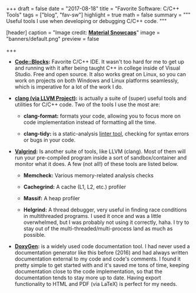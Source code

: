 +++
draft = false
date = "2017-08-18"
title = "Favorite Software: C/C++ Tools"
tags = ["blog", "fav-sw"]
highlight = true
math = false
summary = """
Useful tools I use when developing or debugging C/C++ code.
"""

[header]
  caption = "Image credit: [**Material Snowcaps**](http://7bna.net/images/material-wallpaper/material-wallpaper-22.jpg)"
  image = "banners/default.png"
  preview = false

+++

- **[Code::Blocks](http://www.codeblocks.org/):** Favorite C/C++ IDE. It wasn't too hard for me to get up and running with it after being taught C++ in college inside of Visual Studio. Free and open source. It also works great on Linux, so you can work on projects on both Windows and Linux platforms seamlessly, which is imperative for a lot of the work I do.


- **[clang (via LLVM Project)](https://clang.llvm.org/):** is actually a suite of (super) useful tools and utilities for C/C++ code. Two of the tools I use the most are:

    - **clang-format:** formats your code, allowing you to focus more on code implementation instead of formatting all the time.

    - **clang-tidy:** is a static-analysis [linter tool](https://en.wikipedia.org/wiki/Lint_(software)), checking for syntax errors or bugs in your code.

- **[Valgrind](http://valgrind.org/info/tools.html):** Is another suite of tools, like LLVM (clang). Most of them will run your pre-compiled program inside a sort of sandbox/container and monitor what it does. A few (not all!) of these tools are listed below.

    - **Memcheck:** Various memory-related analysis checks

    - **Cachegrind:** A cache (L1, L2, etc.) profiler

    - **Massif:** A heap profiler

    - **Helgrind:** A thread debugger, very useful in finding race conditions in multithreaded programs. I used it once and was a little overwhelmed, but I was probably not using it correctly, haha. I try to stay out of the multi-threaded/multi-process land as much as possible.

- **[DoxyGen](http://www.doxygen.org/):** is a widely used code documentation tool. I had never used a documentation generator like this before (2016) and had always written documentation external to my code and code's comments. I found it pretty simple to get started with and it's saved me tons of time, keeping documentation close to the code implementation, so that the documentation tends to stay more up to date. Having export functionality to HTML and PDF (via LaTeX) is perfect for my needs.
